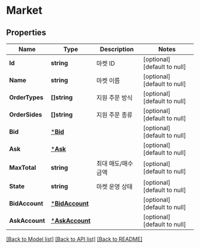 # Market

## Properties
Name | Type | Description | Notes
------------ | ------------- | ------------- | -------------
**Id** | **string** | 마켓 ID | [optional] [default to null]
**Name** | **string** | 마켓 이름 | [optional] [default to null]
**OrderTypes** | **[]string** | 지원 주문 방식 | [optional] [default to null]
**OrderSides** | **[]string** | 지원 주문 종류 | [optional] [default to null]
**Bid** | [***Bid**](Bid.md) |  | [optional] [default to null]
**Ask** | [***Ask**](Ask.md) |  | [optional] [default to null]
**MaxTotal** | **string** | 최대 매도/매수 금액 | [optional] [default to null]
**State** | **string** | 마켓 운영 상태 | [optional] [default to null]
**BidAccount** | [***BidAccount**](BidAccount.md) |  | [optional] [default to null]
**AskAccount** | [***AskAccount**](AskAccount.md) |  | [optional] [default to null]

[[Back to Model list]](../README.md#documentation-for-models) [[Back to API list]](../README.md#documentation-for-api-endpoints) [[Back to README]](../README.md)


